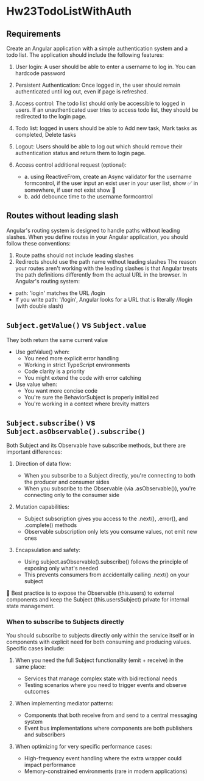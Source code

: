 # Hw23TodoListWithAuth

## Requirements

Create an Angular application with a simple authentication system and a todo list. The application should include the following features:

1. User login: A user should be able to enter a username to log in. You can hardcode password
2. Persistent Authentication: Once logged in, the user should remain authenticated until log out, even if page is refreshed.
3. Access control: The todo list should only be accessible to logged in users. If an unauthenticated user tries to access todo list, they should be redirected to the login page.
4. Todo list: logged in users should be able to Add new task, Mark tasks as completed, Delete tasks
5. Logout: Users should be able to log out which should remove their authentication status and return them to login page.
6. Access control additional request (optional):

   - a. using ReactiveFrom, create an Async validator for the username formcontrol,
     if the user input an exist user in your user list, show :white_check_mark: in somewhere, if user not exist show :no_entry_sign:
   - b. add debounce time to the username formcontrol

## Routes without leading slash

Angular's routing system is designed to handle paths without leading slashes. When you define routes in your Angular application, you should follow these conventions:

1. Route paths should not include leading slashes
2. Redirects should use the path name without leading slashes
The reason your routes aren't working with the leading slashes is that Angular treats the path definitions differently from the actual URL in the browser. In Angular's routing system:

- path: 'login' matches the URL /login
- If you write path: '/login', Angular looks for a URL that is literally //login (with double slash)

## `Subject.getValue()` vs `Subject.value`

They both return the same current value

- Use getValue() when:
  - You need more explicit error handling
  - Working in strict TypeScript environments
  - Code clarity is a priority
  - You might extend the code with error catching
- Use value when:
  - You want more concise code
  - You're sure the BehaviorSubject is properly initialized
  - You're working in a context where brevity matters

## `Subject.subscribe()` vs `Subject.asObservable().subscribe()`

Both Subject and its Observable have subscribe methods, but there are important differences:

1. Direction of data flow:

   - When you subscribe to a Subject directly, you're connecting to both the producer and consumer sides
   - When you subscribe to the Observable (via .asObservable()), you're connecting only to the consumer side

2. Mutation capabilities:

   - Subject subscription gives you access to the .next(), .error(), and .complete() methods
   - Observable subscription only lets you consume values, not emit new ones

3. Encapsulation and safety:

   - Using subject.asObservable().subscribe() follows the principle of exposing only what's needed
   - This prevents consumers from accidentally calling .next() on your subject

📌 Best practice is to expose the Observable (this.users) to external components and keep the Subject (this.usersSubject) private for internal state management.

### When to subscribe to Subjects directly

You should subscribe to subjects directly only within the service itself or in components with explicit need for both consuming and producing values. Specific cases include:

1. When you need the full Subject functionality (emit + receive) in the same place:

   - Services that manage complex state with bidirectional needs
   - Testing scenarios where you need to trigger events and observe outcomes

2. When implementing mediator patterns:

   - Components that both receive from and send to a central messaging system
   - Event bus implementations where components are both publishers and subscribers

3. When optimizing for very specific performance cases:

   - High-frequency event handling where the extra wrapper could impact performance
   - Memory-constrained environments (rare in modern applications)
